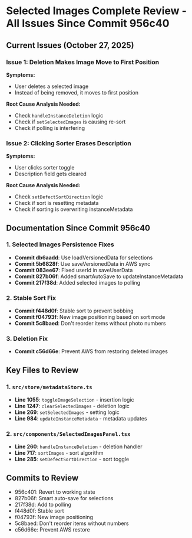 # Selected Images Complete Review - All Issues Since Commit 956c40

## Current Issues (October 27, 2025)

### Issue 1: Deletion Makes Image Move to First Position
**Symptoms:**
- User deletes a selected image
- Instead of being removed, it moves to first position

**Root Cause Analysis Needed:**
- Check `handleInstanceDeletion` logic
- Check if `setSelectedImages` is causing re-sort
- Check if polling is interfering

### Issue 2: Clicking Sorter Erases Description
**Symptoms:**
- User clicks sorter toggle
- Description field gets cleared

**Root Cause Analysis Needed:**
- Check `setDefectSortDirection` logic
- Check if sort is resetting metadata
- Check if sorting is overwriting instanceMetadata

## Documentation Since Commit 956c40

### 1. Selected Images Persistence Fixes
- **Commit db6aadd**: Use loadVersionedData for selections
- **Commit 5b6828f**: Use saveVersionedData in AWS sync  
- **Commit 083ee67**: Fixed userId in saveUserData
- **Commit 827b06f**: Added smartAutoSave to updateInstanceMetadata
- **Commit 217f38d**: Added selected images to polling

### 2. Stable Sort Fix
- **Commit f448d0f**: Stable sort to prevent bobbing
- **Commit f04793f**: New image positioning based on sort mode
- **Commit 5c8baed**: Don't reorder items without photo numbers

### 3. Deletion Fix
- **Commit c56d66e**: Prevent AWS from restoring deleted images

## Key Files to Review

### 1. `src/store/metadataStore.ts`
- **Line 1055**: `toggleImageSelection` - insertion logic
- **Line 1247**: `clearSelectedImages` - deletion logic
- **Line 269**: `setSelectedImages` - setting logic
- **Line 984**: `updateInstanceMetadata` - metadata updates

### 2. `src/components/SelectedImagesPanel.tsx`
- **Line 260**: `handleInstanceDeletion` - deletion handler
- **Line 717**: `sortImages` - sort algorithm
- **Line 285**: `setDefectSortDirection` - sort toggle

## Commits to Review
- 956c401: Revert to working state
- 827b06f: Smart auto-save for selections
- 217f38d: Add to polling
- f448d0f: Stable sort
- f04793f: New image positioning
- 5c8baed: Don't reorder items without numbers
- c56d66e: Prevent AWS restore

